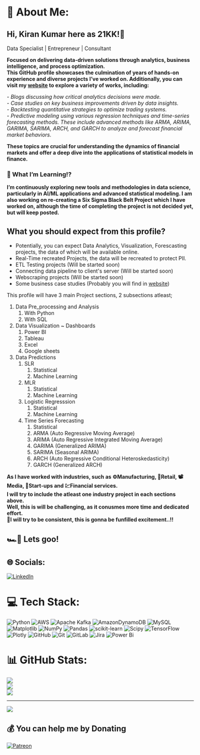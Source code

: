 # 💫 About Me:
## Hi, Kiran Kumar here as 21KK!👋
Data Specialist | Entrepreneur | Consultant

**Focused on delivering data-driven solutions through analytics, business intelligence, and process optimization.<br>
This GitHub profile showcases the culmination of years of hands-on experience and diverse projects I’ve worked on. Additionally, you can visit my [website](https://www.k21projects.in) to explore a variety of works, including:**

*- Blogs discussing how critical analytics decisions were made.*<br>
*- Case studies on key business improvements driven by data insights.*<br>
*- Backtesting quantitative strategies to optimize trading systems.*<br>
*- Predictive modeling using various regression techniques and time-series forecasting methods. These include advanced methods like ARMA, ARIMA, GARIMA, SARIMA, ARCH, and GARCH to analyze and forecast financial market behaviors.*<br>

**These topics are crucial for understanding the dynamics of financial markets and offer a deep dive into the applications of statistical models in finance.**

### 🌱  What I’m Learning!?
**I’m continuously exploring new tools and methodologies in data science, particularly in AI/ML applications and advanced statistical modeling.
I am also working on re-creating a Six Sigma Black Belt Project which I have worked on, although the time of completing the project is not decided yet, but will keep posted.**

## What you should expect from this profile?

- Potentially, you can expect Data Analytics, Visualization, Forescasting projects, the data of which will be available online.
- Real-Time recreated Projects, the data will be recreated to protect PII.
- ETL Testing projects (Will be started soon)
- Connecting data pipeline to client's server (Will be started soon)
- Webscraping projects (Will be started soon)
- Some business case studies (Probably you will find in [website](https://www.k21projects.in))

This profile will have 3 main Project sections, 2 subsections atleast;

  1. Data Pre_processing and Analysis
     1. With Python
     2. With SQL
  2. Data Visualization ~ Dashboards
     1. Power BI
     2. Tableau
     3. Excel
     4. Google sheets
  3. Data Predictions
     1. SLR
        1. Statistical
        2. Machine Learning
     2. MLR
        1. Statistical
        2. Machine Learning
     3. Logistic Regresssion
        1. Statistical
        2. Machine Learning
     4. Time Series Forecasting
        1. Statistical
        2. ARMA (Auto Regressive Moving Average)
        3. ARIMA (Auto Regressive Integrated Moving Average)
        4. GARIMA (Generalized ARIMA)
        5. SARIMA (Seasonal ARIMA)
        6. ARCH (Auto Regressive Conditional Heteroskedasticity)
        7. GARCH (Generalized ARCH)


**As I have worked with industries, such as ⚙️Manufacturing, 🛒Retail, 📽️Media, 🚀Start-ups and 💹Financial services.<br>I will try to include the atleast one industry project in each sections above.<br>Well, this is will be challenging, as it conusmes more time and dedicated effort.<br>🔁I will try to be consistent, this is gonna be funfilled excitement..!!**
## 🏎️💨 **Lets goo!** 




## 🌐 Socials:
[![LinkedIn](https://img.shields.io/badge/LinkedIn-%230077B5.svg?logo=linkedin&logoColor=white)](https://linkedin.com/in/https://www.linkedin.com/in/kirands) 

# 💻 Tech Stack:
![Python](https://img.shields.io/badge/python-3670A0?style=for-the-badge&logo=python&logoColor=ffdd54) ![AWS](https://img.shields.io/badge/AWS-%23FF9900.svg?style=for-the-badge&logo=amazon-aws&logoColor=white) ![Apache Kafka](https://img.shields.io/badge/Apache%20Kafka-000?style=for-the-badge&logo=apachekafka) ![AmazonDynamoDB](https://img.shields.io/badge/Amazon%20DynamoDB-4053D6?style=for-the-badge&logo=Amazon%20DynamoDB&logoColor=white) ![MySQL](https://img.shields.io/badge/mysql-4479A1.svg?style=for-the-badge&logo=mysql&logoColor=white) ![Matplotlib](https://img.shields.io/badge/Matplotlib-%23ffffff.svg?style=for-the-badge&logo=Matplotlib&logoColor=black) ![NumPy](https://img.shields.io/badge/numpy-%23013243.svg?style=for-the-badge&logo=numpy&logoColor=white) ![Pandas](https://img.shields.io/badge/pandas-%23150458.svg?style=for-the-badge&logo=pandas&logoColor=white) ![scikit-learn](https://img.shields.io/badge/scikit--learn-%23F7931E.svg?style=for-the-badge&logo=scikit-learn&logoColor=white) ![Scipy](https://img.shields.io/badge/SciPy-%230C55A5.svg?style=for-the-badge&logo=scipy&logoColor=%white) ![TensorFlow](https://img.shields.io/badge/TensorFlow-%23FF6F00.svg?style=for-the-badge&logo=TensorFlow&logoColor=white) ![Plotly](https://img.shields.io/badge/Plotly-%233F4F75.svg?style=for-the-badge&logo=plotly&logoColor=white) ![GitHub](https://img.shields.io/badge/github-%23121011.svg?style=for-the-badge&logo=github&logoColor=white) ![Git](https://img.shields.io/badge/git-%23F05033.svg?style=for-the-badge&logo=git&logoColor=white) ![GitLab](https://img.shields.io/badge/gitlab-%23181717.svg?style=for-the-badge&logo=gitlab&logoColor=white) ![Jira](https://img.shields.io/badge/jira-%230A0FFF.svg?style=for-the-badge&logo=jira&logoColor=white) ![Power Bi](https://img.shields.io/badge/power_bi-F2C811?style=for-the-badge&logo=powerbi&logoColor=black)
# 📊 GitHub Stats:
![](https://github-readme-stats.vercel.app/api?username=21KK&theme=radical&hide_border=false&include_all_commits=false&count_private=false)<br/>
![](https://github-readme-streak-stats.herokuapp.com/?user=21KK&theme=radical&hide_border=false)<br/>
![](https://github-readme-stats.vercel.app/api/top-langs/?username=21KK&theme=radical&hide_border=false&include_all_commits=false&count_private=false&layout=compact)

---
[![](https://visitcount.itsvg.in/api?id=21KK&icon=0&color=0)](https://visitcount.itsvg.in)

  ## 💰 You can help me by Donating
  [![Patreon](https://img.shields.io/badge/Patreon-F96854?style=for-the-badge&logo=patreon&logoColor=white)](https://patreon.com/patreon.com/KiranKumaras21kk) 

  
<!-- Proudly created with GPRM ( https://gprm.itsvg.in ) -->

